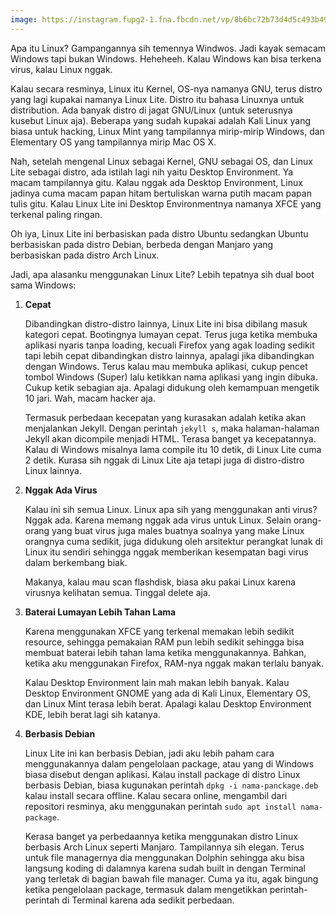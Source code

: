 ```yaml
---
image: https://instagram.fupg2-1.fna.fbcdn.net/vp/8b6bc72b73d4d5c493b494f87f6d7756/5CFD09BA/t51.2885-15/e35/51349645_2123581420995903_4182805338711215218_n.jpg?_nc_ht=instagram.fupg2-1.fna.fbcdn.net&_nc_cat=103
---
```


Apa itu Linux? Gampangannya sih temennya Windwos. Jadi kayak semacam Windows tapi bukan Windows. Heheheeh. Kalau Windows kan bisa terkena virus, kalau Linux nggak.

Kalau secara resminya, Linux itu Kernel, OS-nya namanya GNU, terus distro yang lagi kupakai namanya Linux Lite. Distro itu bahasa Linuxnya untuk distribution. Ada banyak distro di jagat GNU/Linux (untuk seterusnya kusebut Linux aja). Beberapa yang sudah kupakai adalah Kali Linux yang biasa untuk hacking, Linux Mint yang tampilannya mirip-mirip Windows, dan Elementary OS yang tampilannya mirip Mac OS X.

Nah, setelah mengenal Linux sebagai Kernel, GNU sebagai OS, dan Linux Lite sebagai distro, ada istilah lagi nih yaitu Desktop Environment. Ya macam tampilannya gitu. Kalau nggak ada Desktop Environment, Linux jadinya cuma macam papan hitam bertuliskan warna putih macam papan tulis gitu. Kalau Linux Lite ini Desktop Environmentnya namanya XFCE yang terkenal paling ringan.

Oh iya, Linux Lite ini berbasiskan pada distro Ubuntu sedangkan Ubuntu berbasiskan pada distro Debian, berbeda dengan Manjaro yang berbasiskan pada distro Arch Linux.

Jadi, apa alasanku menggunakan Linux Lite? Lebih tepatnya sih dual boot sama Windows:

1. **Cepat**

	Dibandingkan distro-distro lainnya, Linux Lite ini bisa dibilang masuk kategori cepat. Bootingnya lumayan cepat. Terus juga ketika membuka aplikasi nyaris tanpa loading, kecuali Firefox yang agak loading sedikit tapi lebih cepat dibandingkan distro lainnya, apalagi jika dibandingkan dengan Windows. Terus kalau mau membuka aplikasi, cukup pencet tombol Windows (Super) lalu ketikkan nama aplikasi yang ingin dibuka. Cukup ketik sebagian aja. Apalagi didukung oleh kemampuan mengetik 10 jari. Wah, macam hacker aja.

	Termasuk perbedaan kecepatan yang kurasakan adalah ketika akan menjalankan Jekyll. Dengan perintah `jekyll s`, maka halaman-halaman Jekyll akan dicompile menjadi HTML. Terasa banget ya kecepatannya. Kalau di Windows misalnya lama compile itu 10 detik, di Linux Lite cuma 2 detik. Kurasa sih nggak di Linux Lite aja tetapi juga di distro-distro Linux lainnya.

2. **Nggak Ada Virus**

	Kalau ini sih semua Linux. Linux apa sih yang menggunakan anti virus? Nggak ada. Karena memang nggak ada virus untuk Linux. Selain orang-orang yang buat virus juga males buatnya soalnya yang make Linux orangnya cuma sedikit, juga didukung oleh arsitektur perangkat lunak di Linux itu sendiri sehingga nggak memberikan kesempatan bagi virus dalam berkembang biak.

	Makanya, kalau mau scan flashdisk, biasa aku pakai Linux karena virusnya kelihatan semua. Tinggal delete aja.

3. **Baterai Lumayan Lebih Tahan Lama**

	Karena menggunakan XFCE yang terkenal memakan lebih sedikit resource, sehingga pemakaian RAM pun lebih sedikit sehingga bisa membuat baterai lebih tahan lama ketika menggunakannya. Bahkan, ketika aku menggunakan Firefox, RAM-nya nggak makan terlalu banyak.

	Kalau Desktop Environment lain mah makan lebih banyak. Kalau Desktop Environment GNOME yang ada di Kali Linux, Elementary OS, dan Linux Mint terasa lebih berat. Apalagi kalau Desktop Environment KDE, lebih berat lagi sih katanya.

4. **Berbasis Debian**

	Linux Lite ini kan berbasis Debian, jadi aku lebih paham cara menggunakannya dalam pengelolaan package, atau yang di Windows biasa disebut dengan aplikasi. Kalau install package di distro Linux berbasis Debian, biasa kugunakan perintah `dpkg -i nama-panckage.deb` kalau install secara offline. Kalau secara online, mengambil dari repositori resminya, aku menggunakan perintah `sudo apt install nama-package`.

	Kerasa banget ya perbedaannya ketika menggunakan distro Linux berbasis Arch Linux seperti Manjaro. Tampilannya sih elegan. Terus untuk file managernya dia menggunakan Dolphin sehingga aku bisa langsung koding di dalamnya karena sudah built in dengan Terminal yang terletak di bagian bawah file manager. Cuma ya itu, agak bingung ketika pengelolaan package, termasuk dalam mengetikkan perintah-perintah di Terminal karena ada sedikit perbedaan.